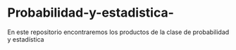 # Probabilidad-y-estadistica-
En este repositorio encontraremos los productos de la clase de probabilidad y estadística 
